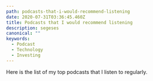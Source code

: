 ```yaml
---
path: podcasts-that-i-would-recommend-listening
date: 2020-07-31T03:36:45.460Z
title: Podcasts that I would recommend listening
description: segeses
canonical: ""
keywords:
  - Podcast
  - Technology
  - Investing
---
```

Here is the list of my top podcasts that I listen to regularly.
